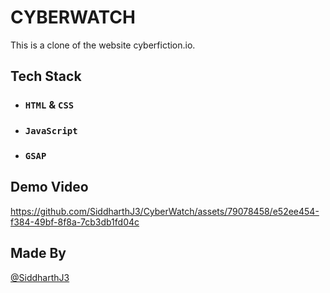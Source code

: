 # CYBERWATCH 

This is a clone of the website cyberfiction.io.

## Tech Stack
- ### `HTML` & `CSS`
- ### `JavaScript`
- ### `GSAP`

## Demo Video

https://github.com/SiddharthJ3/CyberWatch/assets/79078458/e52ee454-f384-49bf-8f8a-7cb3db1fd04c

## Made By

[@SiddharthJ3](https://github.com/SiddharthJ3)
